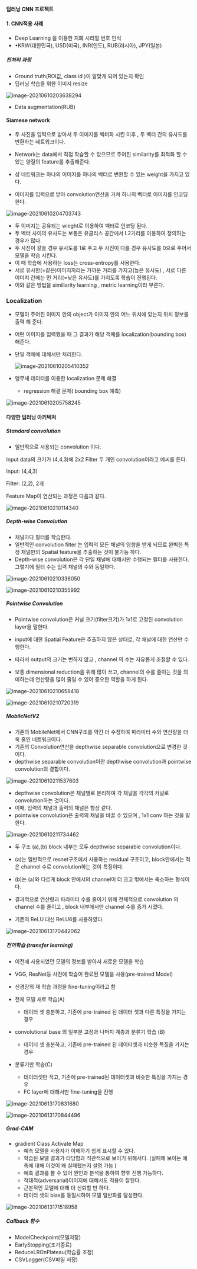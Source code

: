 #### 딥러닝 CNN 프로젝트

#### 1. CNN적용 사례

* Deep Learning 을 이용한 지폐 시리얼 번호 인식 
* •KRW(대한민국), USD(미국), INR(인도), RUB(러시아), JPY(일본)

##### 전처리 과정 

* Ground truth(ROI값, class id )이 알맞게 되어 있는지 확인
* 딥러닝 학습을 위한 이미지 resize

![image-20210610203638294](C:\Users\user\AppData\Roaming\Typora\typora-user-images\image-20210610203638294.png)

* Data augmentation(RUB) 



#### Siamese network

* 두 사진을 입력으로 받아서 두 이미지를 벡터화 시킨 이후 , 두 벡터 간의 유사도를 반환하는 네트워크이다.

* Network는 data에서 직접 학습할 수 있으므로 주어진 similarity를 최적화 할 수 있는 양질의 feature를 추출해준다. 

* 샴 네트워크는 하나의 이미지를 하나의 벡터로 변환할 수 있는 weight을 가지고 있다.

* 이미지를 입력으로 받아 convolution연산을 거쳐 하나의 벡터로 이미지를 인코딩한다.

  

![image-20210610204703743](C:\Users\user\AppData\Roaming\Typora\typora-user-images\image-20210610204703743.png)

* 두 이미지는 공유되는 wieght로 이용하여 벡터로 인코딩 된다. 
* 두 벡터 사이의 유사도는 보통은 유클리스 공간에서 L2거리를 이용하여 정의하는 경우가 많다.
* 두 사진이 같을 경우 유사도를 1로 주고 두 사진이 다를 경우 유사도를 0으로 주어서 모델을 학습 시킨다.
* 이 때 학습에 사용하는 loss는 cross-entropy를 사용한다.
* 서로 유사한(=같은)이미지끼리는 가까운 거리를 가지고(높은 유사도) , 서로 다른 이미지 간에는 먼 거리(=낮은 유사도)를 가지도록 학습이 진행된다.
* 이와 같은 방법을 similiarity learning , metric learning이라 부른다.



### Localization

* 모델이 주어진 이미지 안의 object가 이미지 안의 어느 위치에 있는지 위치 정보를 출력 해 준다.

* 어떤 이미지를 입력했을 때 그 결과가 해당 객체를 localization(bounding box) 해준다.

* 단일 객체에 대해서만 처리한다.

  

  ![image-20210610205410352](C:\Users\user\AppData\Roaming\Typora\typora-user-images\image-20210610205410352.png)

* 앵무새 데이터를 이용한 localization 문제 해결
  * regression 해결 문제( bounding box 예측)

![image-20210610205758245](C:\Users\user\AppData\Roaming\Typora\typora-user-images\image-20210610205758245.png)



#### 다양한 딥러닝 아키텍처

##### Standard convolution

* 일반적으로 사용되는 convolution 이다.

Input data의 크기가 (4,4,3)에 2x2 Filter 두 개인 convolution이라고 예씨를 든다. 

Input: (4,4,3)

Filter: (2,2), 2개

Feature Map이 연산되는 과정은 다음과 같다.

![image-20210610210114340](C:\Users\user\AppData\Roaming\Typora\typora-user-images\image-20210610210114340.png)

##### Depth-wise Convolution

* 채널마다 필터를 학습한다.
* 일반적인 convolution filter 는 입력의 모든 채널의 영향을 받게 되므로 완벽한 특정 채널만의 Spatial feature을 추출하는 것이 불가능 하다. 
* Depth-wise convolution은 각 단일 채널에 대해서만 수행되는 필터를 사용한다. 그렇기에 필터 수는 입력 채널의 수와 동일하다.

![image-20210610210336050](C:\Users\user\AppData\Roaming\Typora\typora-user-images\image-20210610210336050.png)

![image-20210610210355992](C:\Users\user\AppData\Roaming\Typora\typora-user-images\image-20210610210355992.png)



##### Pointwise Convolution

* Pointwise convolution은 커널 크기(filter크기)가 1x1로 고정된 convolution layer을 말한다.
* input에 대한 Spatial Feature은 추출하지 않은 상태로, 각 채널에 대한 연산만 수행한다. 
* 따라서 output의 크기는 변하지 않고 , channel 의 수는 자유롭게 조절할 수 있다. 

* 보통 dimensional reduction을 위해 많이 쓰고, channel의 수를 줄이는 것을 의미하는데  연산량을 많이 줄일 수 있어 중요한 역할을 하게 된다. 

![image-20210610210658418](C:\Users\user\AppData\Roaming\Typora\typora-user-images\image-20210610210658418.png)

![image-20210610210720319](C:\Users\user\AppData\Roaming\Typora\typora-user-images\image-20210610210720319.png)



##### MobileNetV2

* 기존의 MobileNet에서 CNN구조를 약간 더 수정하여 파라미터 수와 연산량을 더욱 줄인 네트워크이다.
* 기존의 Convolution연산을 depthwise separable convolution으로 변경한 것이다.
* depthwise separable convolution이란 depthwise convolution과 pointwise convolution의 결합이다.

![image-20210610211537603](C:\Users\user\AppData\Roaming\Typora\typora-user-images\image-20210610211537603.png)

* depthwise convolution은 채널별로 분리하여 각 채널을 각각의 커널로 convolution하는 것이다.
* 이때, 입력의 채널과 출력의 채널은 항상 같다.
* pointwise convolution은 출력의 채널을 바꿀 수 있으며 , 1x1 conv 하는 것을 말한다.

![image-20210610211734462](C:\Users\user\AppData\Roaming\Typora\typora-user-images\image-20210610211734462.png)

* 두 구조 (a),(b) block 내부는 모두 depthwise separable convolution이다. 
* (a)는 일반적으로 resnet구조에서 사용하는 residual 구조이고, block안에서는 적은 channel 수로 convolution하는 것이 특징이다. 
* (b)는 (a)와 다르게 block 안에서의 channel이 더 크고 밖에서는 축소하는 형식이다. 

* 결과적으로 연산량과 파라미터 수를 줄이기 위해 전체적으로 convolution 의 channel 수를 줄이고 , block 내부에서만 channel 수를 증가 시켰다. 
* 기존의 ReLU 대신 ReLU6를 사용하였다.

![image-20210613170442062](C:\Users\user\AppData\Roaming\Typora\typora-user-images\image-20210613170442062.png)

##### 전이학습 (transfer learning)

* 이전에 사용되었던 모델의 정보를 받아서 새로운 모델을 학습
* VGG, ResNet등 사전에 학습이 완료된 모델을 사용(pre-trained Model)
* 신경망의 재 학습 과정을 fine-tuning이라고 함 



* 전체 모델 새로 학습(A)
  * 데이터 셋 충분하고, 기존에 pre-trained 된 데이터 셋과 다른 특징을 가지는 경우
* convolutional base 의 일부분 고정과 나머지 계층과 분류기 학습 (B)
  * 데이터 셋 충분하고, 기존에 pre-trained 된 데이터셋과 비슷한 특징을 가지는 경우 
* 분류기만 학습(C)
  * 데이터셋만 적고, 기존에 pre-trained된 데이터셋과 비슷한 특징을 가지는 경우 
  * FC layer에 대해서만 fine-tuning을 진행 

![image-20210613170831680](C:\Users\user\AppData\Roaming\Typora\typora-user-images\image-20210613170831680.png)

![image-20210613170844496](C:\Users\user\AppData\Roaming\Typora\typora-user-images\image-20210613170844496.png)



##### Grad-CAM

* gradient Class Activate Map
  * 예측 모델을 사용자가 이해하기 쉽게 표시할 수 있다.
  * 학습된 모델 결과가 타당함과 직관적으로 보이기 위해서다. (실패해 보이는 예측에 대해 이것이 왜 실패했는지 설명 가능 )
  * 예측 결과를 볼 수 있어 원인과 분석을 통하여 향후 진행 가능하다.
  * 적대적(adversarial)이미지에 대해서도 적용이 잘된다.
  * 근본적인 모델에 대해 더 신뢰할 만 하다.  
  * 데이터 셋의 bias를 동일시하여 모델 일반화를 달성한다. 

![image-20210613171518958](C:\Users\user\AppData\Roaming\Typora\typora-user-images\image-20210613171518958.png)



##### Callback 함수

* ModelCheckpoint(모델저장)
* EarlyStopping(조기종료)
* ReduceLROnPlateau(학습률 조정)
* CSVLogger(CSV파일 저장)
